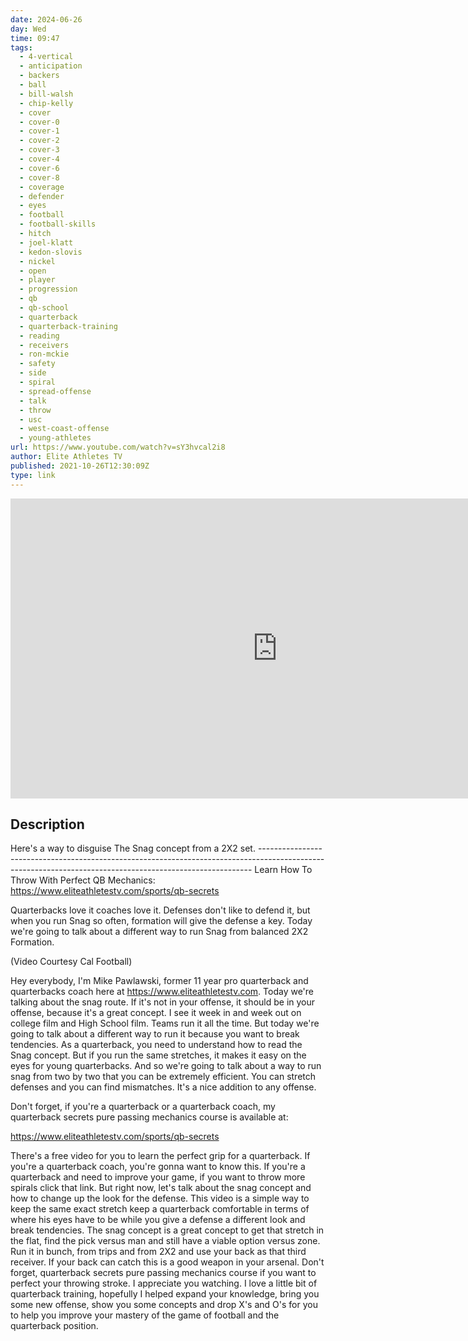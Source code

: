 ```yaml
---
date: 2024-06-26
day: Wed
time: 09:47
tags:
  - 4-vertical
  - anticipation
  - backers
  - ball
  - bill-walsh
  - chip-kelly
  - cover
  - cover-0
  - cover-1
  - cover-2
  - cover-3
  - cover-4
  - cover-6
  - cover-8
  - coverage
  - defender
  - eyes
  - football
  - football-skills
  - hitch
  - joel-klatt
  - kedon-slovis
  - nickel
  - open
  - player
  - progression
  - qb
  - qb-school
  - quarterback
  - quarterback-training
  - reading
  - receivers
  - ron-mckie
  - safety
  - side
  - spiral
  - spread-offense
  - talk
  - throw
  - usc
  - west-coast-offense
  - young-athletes
url: https://www.youtube.com/watch?v=sY3hvcal2i8
author: Elite Athletes TV
published: 2021-10-26T12:30:09Z
type: link
---
```


<iframe width="854" height="480" src="https://www.youtube.com/embed/sY3hvcal2i8" frameborder="0" allowfullscreen></iframe>

## Description
Here's a way to disguise The Snag concept from a 2X2 set.
---------------------------------------------------------------------------------------------------------------------------------------------------------- Learn How To Throw With Perfect QB Mechanics: https://www.eliteathletestv.com/sports/qb-secrets

Quarterbacks love it coaches love it. Defenses don't like to defend it, but when you run Snag so often, formation will give the defense a key. Today we're going to talk about a different way to run Snag from balanced 2X2 Formation. 

(Video Courtesy Cal Football)

Hey everybody, I'm Mike Pawlawski, former 11 year pro quarterback and quarterbacks coach here at https://www.eliteathletestv.com. Today we're talking about the snag route. If it's not in your offense, it should be in your offense, because it's a great concept. I see it week in and week out on college film and High School film. Teams run it all the time. But today we're going to talk about a different way to run it because you want to break tendencies. As a quarterback, you need to understand how to read the Snag concept. But if you run the same stretches, it makes it easy on the eyes for young quarterbacks. And so we're going to talk about a way to run snag from two by two that you can be extremely efficient.  You can stretch defenses and you can find mismatches. It's a nice addition to any offense. 

Don't forget, if you're a quarterback or a quarterback coach, my quarterback secrets pure passing mechanics course is available at:
 
https://www.eliteathletestv.com/sports/qb-secrets
 
There's a free video for you to learn the perfect grip for a quarterback. If you're a quarterback coach, you're gonna want to know this. If you're a quarterback and need to improve your game, if you want to throw more spirals click that link. But right now, let's talk about the snag concept and how to change up the look for the defense. 
This video is a simple way to keep the same exact stretch keep a quarterback comfortable in terms of where his eyes have to be while you give a defense a different look and break tendencies. The snag concept is a great concept to get that stretch in the flat, find the pick versus man and still have a viable option versus zone. Run it in bunch, from trips and from  2X2 and use your back as that third receiver. If your back can catch this is a good weapon in your arsenal. 
Don't forget, quarterback secrets pure passing mechanics course if you want to perfect your throwing stroke. I appreciate you watching. I love a little bit of quarterback training, hopefully I helped expand your knowledge, bring you some new offense, show you some concepts and drop X's and O's for you to help you improve your mastery of the game of football and the quarterback position.